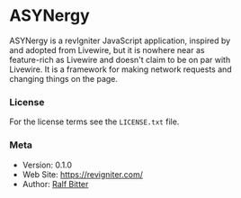 # ASYNergy

ASYNergy is a revIgniter JavaScript application, inspired by  
and adopted from Livewire, but it is nowhere near as  
feature-rich as Livewire and doesn't claim to be on par with  
Livewire. It is a framework for making network requests and  
changing things on the page.     


### License
For the license terms see the `LICENSE.txt` file.  


### Meta

- Version: 0.1.0
- Web Site: https://revigniter.com/
- Author:  [Ralf Bitter](mailto:rabit@revigniter.com)